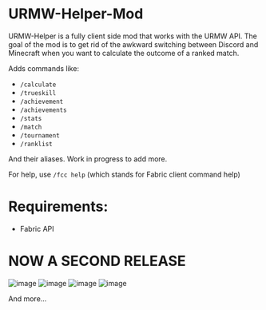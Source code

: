 # URMW-Helper-Mod

URMW-Helper is a fully client side mod that works with the URMW API. The goal of the mod is to get rid of the awkward switching between Discord and Minecraft when you want to calculate the outcome of a ranked match.

Adds commands like:
- ``/calculate``
- ``/trueskill``
- ``/achievement``
- ``/achievements``
- ``/stats``
- ``/match``
- ``/tournament``
- ``/ranklist``

And their aliases. Work in progress to add more.

For help, use ``/fcc help`` (which stands for Fabric client command help)

# Requirements:
- Fabric API

# NOW A SECOND RELEASE


![image](https://user-images.githubusercontent.com/61655741/151469358-c0f62c3f-4e7c-454c-ac40-20d29dd54ce2.png)
![image](https://user-images.githubusercontent.com/61655741/151469412-1075fd3c-5ed8-4c38-9f5e-6eb7bf5a15ec.png)
![image](https://user-images.githubusercontent.com/61655741/151469490-f3bf0bfc-177b-4ab6-b237-093d713fa043.png)
![image](https://user-images.githubusercontent.com/61655741/151469710-f7cc9abc-060a-4dab-a35e-054d7b1386fb.png)

And more...
